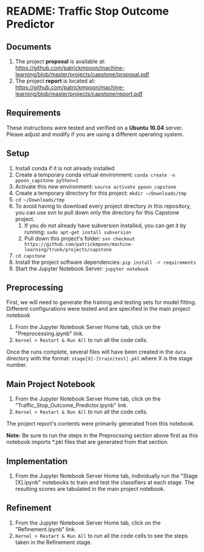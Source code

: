 # README: Traffic Stop Outcome Predictor

## Documents

1. The project **proposal** is available at: https://github.com/patrickmpoon/machine-learning/blob/master/projects/capstone/proposal.pdf
1. The project **report** is located at: https://github.com/patrickmpoon/machine-learning/blob/master/projects/capstone/report.pdf


## Requirements

These instructions were tested and verified on a **Ubuntu 16.04** server.   Please adjust and modify if you are using a different operating system.


## Setup

1. Install conda if it is not already installed
1. Create a temporary conda virtual environment:
`conda create -n ppoon_capstone python=3`
1. Activate this new environment:
`source activate ppoon_capstone`
1. Create a temporary directory for this project:
`mkdir ~/Downloads/tmp`
1. `cd ~/Downloads/tmp`
1. To avoid having to download every project directory in this repository, you can use svn to pull down only the directory for this Capstone project.
    1. If you do not already have subversion installed, you can get it by running:
    `sudo apt-get install subversion`
    1. Pull down this project's folder:
    `svn checkout https://github.com/patrickmpoon/machine-learning/trunk/projects/capstone`
1. `cd capstone`
1. Install the project software dependencies:
`pip install -r requirements`
1. Start the Jupyter Notebook Server:
`jupyter notebook`


## Preprocessing

First, we will need to generate the training and testing sets for model fitting.  Different configurations were tested and are specified in the main project notebook

1. From the Jupyter Notebook Server Home tab, click on the "Preprocessing.ipynb" link.
1. `Kernel > Restart & Run All` to run all the code cells.

Once the runs complete, several files will have been created in the `data` directory with the format: `stage[X]-[train|test|.pkl` where X is the stage number.


## Main Project Notebook
1. From the Jupyter Notebook Server Home tab, click on the "Traffic_Stop_Outcome_Predictor.ipynb" link.
1. `Kernel > Restart & Run All` to run all the code cells.

The project report's contents were primarily generated from this notebook.

**Note:** Be sure to run the steps in the Preprocssing section above first as this notebook imports *.pkl files that are generated from that section.


## Implementation

1. From the Jupyter Notebook Server Home tab, individually run the  "Stage [X].ipynb" notebooks to train and test the classifiers at each stage.  The resulting scores are tabulated in the main project notebook.


## Refinement

1. From the Jupyter Notebook Server Home tab, click on the "Refinement.ipynb" link.
1. `Kernel > Restart & Run All` to run all the code cells to see the steps taken in the Refinement stage.
